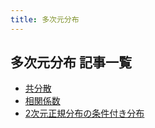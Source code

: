 ```yaml
---
title: 多次元分布
---
```

## 多次元分布 記事一覧

- [共分散](/posts/multivariate_distribution/covariance.md)
- [相関係数](/posts/multivariate_distribution/correlation_coefficient.md)
- [2次元正規分布の条件付き分布](/posts/multivariate_distribution/normal_cpd.md)